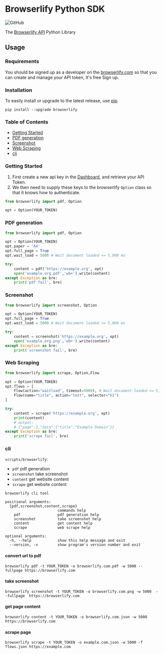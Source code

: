 # Browserlify Python SDK

![GitHub](https://img.shields.io/github/license/browserlify/python-sdk)

The [Browserlify API](https://browserlify.com/docs/apis/token.html) Python Library

## Usage

### Requirements
You should be signed up as a developer on the [browserlify.com](https://browserlify.com) so that you can create and manage your API token, It's free Sign up.

### Installation
To easily install or upgrade to the latest release, use [pip](http://www.pip-installer.org/).

```shell
pip install --upgrade browserlify
```

### Table of Contents
- [Getting Started](#getting-started)
- [PDF generation](#pdf-generation)
- [Screenshot](#Screenshot)
- [Web Scraping](#web-scraping)
- [cli](#cli)

### Getting Started
1. First create a new api key in the [Dashboard](https://browserlify.com/app/), and retrieve your API Token.
1. We then need to supply these keys to the browserlify `Option` class so that it knows how to authenticate.
```python
from browserlify import pdf, Option

opt = Option(YOUR_TOKEN)
```
### PDF generation
```python
from browserlify import pdf, Option

opt = Option(YOUR_TOKEN)
opt.paper = 'A4'
opt.full_page = True
opt.wait_load = 5000 # Wait document loaded <= 5,000 ms

try:
    content = pdf('https://example.org', opt)
    open('example.org.pdf','wb+').write(content)
except Exception as bre:
    print('pdf fail', bre)
```
### Screenshot
```python
from browserlify import screenshot, Option

opt = Option(YOUR_TOKEN)
opt.full_page = True
opt.wait_load = 5000 # Wait document loaded <= 5,000 ms

try:
    content = screenshot('https://example.org', opt)
    open('example.org.png','wb+').write(content)
except Exception as bre:
    print('screenshot fail', bre)
```

### Web Scraping
```python
from browserlify import scrape, Option,Flow

opt = Option(YOUR_TOKEN)
opt.flows = [
    Flow(action="waitload", timeout=5000), # Wait document loaded <= 5,000 ms
    Flow(name="title", action="text", selector="h1")
]

try:
    content = scrape('https://example.org', opt)
    print(content)
    # output:
    # {"page":1,"data":{"title":"Example Domain"}}
except Exception as bre:
    print('scrape fail', bre)
```
### cli
`scripts/browserlify`: 
 - `pdf` pdf generation
 - `screenshot` take screenshot
 - `content` get website content
 - `scrape` get website content

```shell
browserlify cli tool

positional arguments:
  {pdf,screenshot,content,scrape}
                        commands help
    pdf                 pdf generation help
    screenshot          take screenshot help
    content             get content help
    scrape              web scrape help

optional arguments:
  -h, --help            show this help message and exit
  --version, -v         show program's version number and exit
```
#### convert url to pdf
```shell
browserlify pdf -t YOUR_TOKEN -o browserlify.com.pdf -w 5000 --fullpage https://browserlify.com
```

#### take screenshot
```shell
browserlify screenshot -t YOUR_TOKEN -o browserlify.com.png -w 5000  --fullpage  https://browserlify.com
```
#### get page content
```shell
browserlify content -t YOUR_TOKEN -o browserlify.com.json -w 5000 https://browserlify.com
```
#### scrape page
```shell
browserlify scrape -t YOUR_TOKEN -o example.com.json -w 5000 -f flows.json https://example.com
```